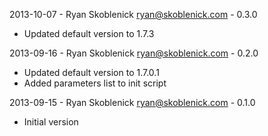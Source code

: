 2013-10-07 - Ryan Skoblenick <ryan@skoblenick.com> - 0.3.0
  * Updated default version to 1.7.3

2013-09-16 - Ryan Skoblenick <ryan@skoblenick.com> - 0.2.0
  * Updated default version to 1.7.0.1
  * Added parameters list to init script

2013-09-15 - Ryan Skoblenick <ryan@skoblenick.com> - 0.1.0
  * Initial version
